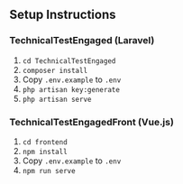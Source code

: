 ## Setup Instructions

### TechnicalTestEngaged (Laravel)
1. `cd TechnicalTestEngaged`
2. `composer install`
3. Copy `.env.example` to `.env` 
4. `php artisan key:generate`
5. `php artisan serve`

### TechnicalTestEngagedFront (Vue.js)
1. `cd frontend`
2. `npm install`
3. Copy `.env.example` to `.env` 
4. `npm run serve`
